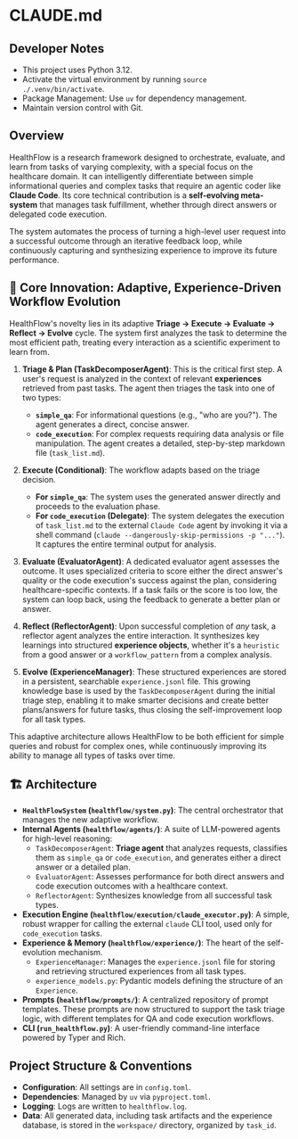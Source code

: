 # CLAUDE.md

## Developer Notes
*   This project uses Python 3.12.
*   Activate the virtual environment by running `source ./.venv/bin/activate`.
*   Package Management: Use `uv` for dependency management.
*   Maintain version control with Git.

## Overview

HealthFlow is a research framework designed to orchestrate, evaluate, and learn from tasks of varying complexity, with a special focus on the healthcare domain. It can intelligently differentiate between simple informational queries and complex tasks that require an agentic coder like **Claude Code**. Its core technical contribution is a **self-evolving meta-system** that manages task fulfillment, whether through direct answers or delegated code execution.

The system automates the process of turning a high-level user request into a successful outcome through an iterative feedback loop, while continuously capturing and synthesizing experience to improve its future performance.

## 🌟 Core Innovation: Adaptive, Experience-Driven Workflow Evolution

HealthFlow's novelty lies in its adaptive **Triage -> Execute -> Evaluate -> Reflect -> Evolve** cycle. The system first analyzes the task to determine the most efficient path, treating every interaction as a scientific experiment to learn from.

1.  **Triage & Plan (TaskDecomposerAgent)**: This is the critical first step. A user's request is analyzed in the context of relevant **experiences** retrieved from past tasks. The agent then triages the task into one of two types:
    *   **`simple_qa`**: For informational questions (e.g., "who are you?"). The agent generates a direct, concise answer.
    *   **`code_execution`**: For complex requests requiring data analysis or file manipulation. The agent creates a detailed, step-by-step markdown file (`task_list.md`).

2.  **Execute (Conditional)**: The workflow adapts based on the triage decision.
    *   **For `simple_qa`**: The system uses the generated answer directly and proceeds to the evaluation phase.
    *   **For `code_execution` (Delegate)**: The system delegates the execution of `task_list.md` to the external `Claude Code` agent by invoking it via a shell command (`claude --dangerously-skip-permissions -p "..."`). It captures the entire terminal output for analysis.

3.  **Evaluate (EvaluatorAgent)**: A dedicated evaluator agent assesses the outcome. It uses specialized criteria to score either the direct answer's quality or the code execution's success against the plan, considering healthcare-specific contexts. If a task fails or the score is too low, the system can loop back, using the feedback to generate a better plan or answer.

4.  **Reflect (ReflectorAgent)**: Upon successful completion of *any* task, a reflector agent analyzes the entire interaction. It synthesizes key learnings into structured **experience objects**, whether it's a `heuristic` from a good answer or a `workflow_pattern` from a complex analysis.

5.  **Evolve (ExperienceManager)**: These structured experiences are stored in a persistent, searchable `experience.jsonl` file. This growing knowledge base is used by the `TaskDecomposerAgent` during the initial triage step, enabling it to make smarter decisions and create better plans/answers for future tasks, thus closing the self-improvement loop for all task types.

This adaptive architecture allows HealthFlow to be both efficient for simple queries and robust for complex ones, while continuously improving its ability to manage all types of tasks over time.

## 🏗️ Architecture

*   **`HealthFlowSystem` (`healthflow/system.py`)**: The central orchestrator that manages the new adaptive workflow.
*   **Internal Agents (`healthflow/agents/`)**: A suite of LLM-powered agents for high-level reasoning:
    *   `TaskDecomposerAgent`: **Triage agent** that analyzes requests, classifies them as `simple_qa` or `code_execution`, and generates either a direct answer or a detailed plan.
    *   `EvaluatorAgent`: Assesses performance for both direct answers and code execution outcomes with a healthcare context.
    *   `ReflectorAgent`: Synthesizes knowledge from all successful task types.
*   **Execution Engine (`healthflow/execution/claude_executor.py`)**: A simple, robust wrapper for calling the external `claude` CLI tool, used only for `code_execution` tasks.
*   **Experience & Memory (`healthflow/experience/`)**: The heart of the self-evolution mechanism.
    *   `ExperienceManager`: Manages the `experience.jsonl` file for storing and retrieving structured experiences from all task types.
    *   `experience_models.py`: Pydantic models defining the structure of an `Experience`.
*   **Prompts (`healthflow/prompts/`)**: A centralized repository of prompt templates. These prompts are now structured to support the task triage logic, with different templates for QA and code execution workflows.
*   **CLI (`run_healthflow.py`)**: A user-friendly command-line interface powered by Typer and Rich.

## Project Structure & Conventions

*   **Configuration**: All settings are in `config.toml`.
*   **Dependencies**: Managed by `uv` via `pyproject.toml`.
*   **Logging**: Logs are written to `healthflow.log`.
*   **Data**: All generated data, including task artifacts and the experience database, is stored in the `workspace/` directory, organized by `task_id`.